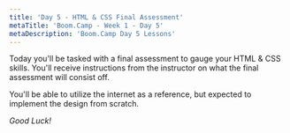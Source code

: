 ```yaml
---
title: 'Day 5 - HTML & CSS Final Assessment'
metaTitle: 'Boom.Camp - Week 1 - Day 5'
metaDescription: 'Boom.Camp Day 5 Lessons'
---
```


Today you'll be tasked with a final assessment to gauge your HTML & CSS skills.
You'll receive instructions from the instructor on what the final assessment
will consist off.

You'll be able to utilize the internet as a reference, but expected to implement
the design from scratch.

_Good Luck!_
